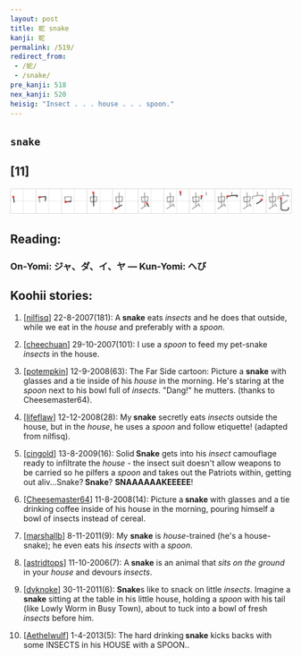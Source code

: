```yaml
---
layout: post
title: 蛇 snake
kanji: 蛇
permalink: /519/
redirect_from:
 - /蛇/
 - /snake/
pre_kanji: 518
nex_kanji: 520
heisig: "Insect . . . house . . . spoon."
---
```


## `snake`

## [11]

<div class="stroke"><img src="../images/E89B87.png" /></div>

## Reading:

### On-Yomi: ジャ、ダ、イ、ヤ &mdash; Kun-Yomi: へび

## Koohii stories:

1) [<a href="http://kanji.koohii.com/profile/nilfisq">nilfisq</a>] 22-8-2007(181): A<strong> snake</strong> eats <em>insects</em> and he does that outside, while we eat in the <em>house</em> and preferably with a <em>spoon</em>. 

2) [<a href="http://kanji.koohii.com/profile/cheechuan">cheechuan</a>] 29-10-2007(101): I use a <em>spoon</em> to feed my pet-snake <em>insects</em> in the house. 

3) [<a href="http://kanji.koohii.com/profile/potempkin">potempkin</a>] 12-9-2008(63): The Far Side cartoon: Picture a <strong>snake</strong> with glasses and a tie inside of his <em>house</em> in the morning. He&#039;s staring at the <em>spoon</em> next to his bowl full of <em>insects</em>. &quot;Dang!&quot; he mutters. (thanks to Cheesemaster64). 

4) [<a href="http://kanji.koohii.com/profile/lifeflaw">lifeflaw</a>] 12-12-2008(28): My<strong> snake</strong> secretly eats <em>insects</em> outside the house, but in the <em>house</em>, he uses a <em>spoon</em> and follow etiquette! (adapted from nilfisq). 

5) [<a href="http://kanji.koohii.com/profile/cingold">cingold</a>] 13-8-2009(16): Solid<strong> Snake</strong> gets into his <em>insect</em> camouflage ready to infiltrate the <em>house</em> - the insect suit doesn&#039;t allow weapons to be carried so he pilfers a <em>spoon</em> and takes out the Patriots within, getting out aliv...Snake?<strong> Snake</strong>? <strong>SNAAAAAAKEEEEE</strong>! 

6) [<a href="http://kanji.koohii.com/profile/Cheesemaster64">Cheesemaster64</a>] 11-8-2008(14): Picture a<strong> snake</strong> with glasses and a tie drinking coffee inside of his house in the morning, pouring himself a bowl of insects instead of cereal. 

7) [<a href="http://kanji.koohii.com/profile/marshallb">marshallb</a>] 8-11-2011(9): My <strong>snake</strong> is <em>house</em>-trained (he&#039;s a house-snake); he even eats his <em>insects</em> with a <em>spoon</em>. 

8) [<a href="http://kanji.koohii.com/profile/astridtops">astridtops</a>] 11-10-2006(7): A<strong> snake</strong> is an animal that <em>sits on the ground</em> in your <em>house</em> and devours <em>insects</em>. 

9) [<a href="http://kanji.koohii.com/profile/dvknoke">dvknoke</a>] 30-11-2011(6): <strong>Snake</strong>s like to snack on little <em>insects</em>. Imagine a<strong> snake</strong> sitting at the table in his little house, holding a <em>spoon</em> with his tail (like Lowly Worm in Busy Town), about to tuck into a bowl of fresh <em>insects</em> before him. 

10) [<a href="http://kanji.koohii.com/profile/Aethelwulf">Aethelwulf</a>] 1-4-2013(5): The hard drinking<strong> snake</strong> kicks backs with some INSECTS in his HOUSE with a SPOON.. 
